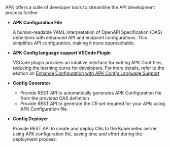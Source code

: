 APK offers a suite of developer tools to streamline the API development process further


- <b>APK Configuration File</b>

    A human-readable YAML interpretation of OpenAPI Specification (OAS) definitions with enhanced API and endpoint configurations. This simplifies API configuration, making it more approachable.

- <b>APK Config language support VSCode Plugin</b>
    
    VSCode plugin provides an intuitive interface for writing APK Conf files, reducing the learning curve for developers. For more details, refer to the section on <a href="../apk-conf-lang-support" target="_blank">Enhance Configuration with APK Config Language Support</a>

- <b>Config Generator</b>

    - Provide REST API to automatically generates APK Configuration file from the provided OAS definition 
    - Provide REST API to generate the CR set required for your APIs using APK Configuration file.

- <b>Config Deployer</b>

    Provide REST API to create and deploy CRs to the Kubernetes server using APK configuration file, saving time and effort during the deployment process.
